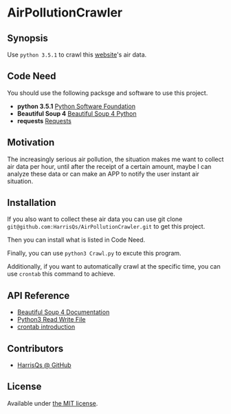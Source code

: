 # AirPollutionCrawler
## Synopsis

Use `python 3.5.1` to crawl this [website](http://opendata.epa.gov.tw/Home/Index/)'s air data.

## Code Need
You should use the following packsge and software to use this project.

* **python 3.5.1** [Python Software Foundation](https://www.python.org)
* **Beautiful Soup 4** [Beautiful Soup 4 Python](http://www.pythonforbeginners.com/beautifulsoup/beautifulsoup-4-python)
* **requests** [Requests](http://docs.python-requests.org/en/latest/user/install/#install)

## Motivation

The increasingly serious air pollution, the situation makes me want to collect air data per hour, until after the receipt of a certain amount, maybe I can analyze these data or can make an APP to notify the user instant air situation.

## Installation

If you also want to collect these air data you can use git clone `git@github.com:HarrisQs/AirPollutionCrawler.git` to get this project.

Then you can install what is listed in Code Need.

Finally, you can use `python3 Crawl.py` to excute this program. 

Additionally, if you want to automatically crawl at the specific time, you can use `crontab` this command to achieve.

## API Reference

* [Beautiful Soup 4 Documentation](https://www.crummy.com/software/BeautifulSoup/bs4/doc/)
* [Python3 Read Write File](http://lolikitty.pixnet.net/blog/post/123789669-python-3-入門：讀-寫-文字檔案)
* [crontab introduction](http://linux.vbird.org/linux_basic/0430cron.php#crontab)

## Contributors

* [HarrisQs @ GitHub](https://github.com/HarrisQs)

## License

Available under [the MIT license](https://mths.be/mit).
